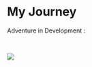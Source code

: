 # My Journey
Adventure in Development :



 <br />




 
<a href="#"> <img src="https://skillicons.dev/icons?i=ts,js,react,tailwind,sass,nodejs,express,mongodb,vim,theme=dark"/> </a>
 <br />
<!-- Proudly created with GPRM ( https://gprm.itsvg.in ) -->
